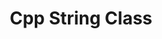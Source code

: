 ---
title: "Cpp String Class"
layout: "cpp-string-class" # This layout will be used to style the page
---
